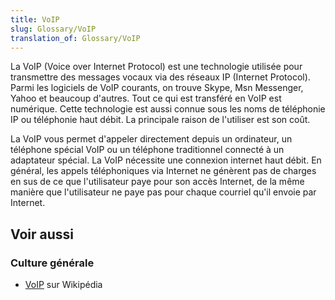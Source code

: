 ```yaml
---
title: VoIP
slug: Glossary/VoIP
translation_of: Glossary/VoIP
---
```


La VoIP (Voice over Internet Protocol) est une technologie utilisée pour transmettre des messages vocaux via des réseaux IP (Internet Protocol). Parmi les logiciels de VoIP courants, on trouve Skype, Msn Messenger, Yahoo et beaucoup d'autres. Tout ce qui est transféré en VoIP est numérique. Cette technologie est aussi connue sous les noms de téléphonie IP ou téléphonie haut débit. La principale raison de l'utiliser est son coût.

La VoIP vous permet d'appeler directement depuis un ordinateur, un téléphone spécial VoIP ou un téléphone traditionnel connecté à un adaptateur spécial. La VoIP nécessite une connexion internet haut débit. En général, les appels téléphoniques via Internet ne génèrent pas de charges en sus de ce que l'utilisateur paye pour son accès Internet, de la même manière que l'utilisateur ne paye pas pour chaque courriel qu'il envoie par Internet.

## Voir aussi

### Culture générale

- [VoIP](https://fr.wikipedia.org/wiki/Voix_sur_IP) sur Wikipédia
